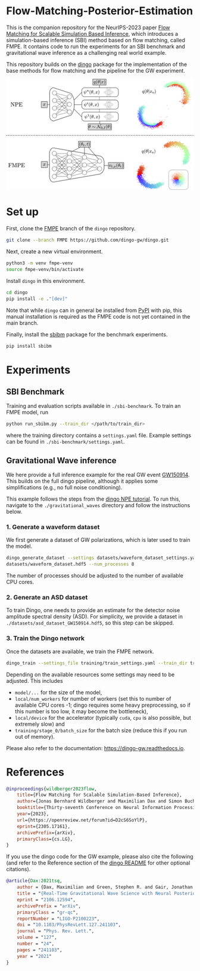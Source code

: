 # Flow-Matching-Posterior-Estimation

This is the companion repository for the NeurIPS-2023 paper [Flow Matching for Scalable 
Simulation Based Inference](https://neurips.cc/virtual/2023/poster/72395), which 
introduces a simulation-based inference (SBI) method based on flow matching, called FMPE.
It contains code to run the experiments for an SBI benchmark and gravitational wave 
inference as a challenging real world example.

This repository builds on the [dingo](https://github.com/dingo-gw/dingo) package for the
implementation of the base methods for flow matching and the pipeline for the GW 
experiment.

![alt text](figures/fmpe.png)

# Set up
First, clone the [FMPE](https://github.com/dingo-gw/dingo/tree/FMPE) branch of the 
`dingo` repository.

```sh
git clone --branch FMPE https://github.com/dingo-gw/dingo.git
```

Next, create a new virtual environment.

```sh
python3 -m venv fmpe-venv
source fmpe-venv/bin/activate
```

Install `dingo` in this environment.

```sh
cd dingo
pip install -e ."[dev]"
```

Note that while `dingo` can in general be installed from 
[PyPI](https://pypi.org/project/dingo-gw/) with pip, this manual installation is required 
as the FMPE code is not yet contained in the main branch. 

Finally, install the [sbibm](https://github.com/sbi-benchmark/sbibm) package for the 
benchmark experiments.

```sh
pip install sbibm
```

# Experiments

## SBI Benchmark 

Training and evaluation scripts available in `./sbi-benchmark`. To train an FMPE model,
run

```sh
python run_sbibm.py --train_dir </path/to/train_dir>
```

where the training directory contains a `settings.yaml` file. Example settings can be 
found in `./sbi-benchmark/settings.yaml`.

## Gravitational Wave inference

We here provide a full inference example for the real GW event 
[GW150914](https://journals.aps.org/prl/abstract/10.1103/PhysRevLett.116.061102).
This builds on the full dingo pipeline, although it applies some simplifications (e.g.,
no full noise conditioning).

This example follows the steps from the 
[dingo NPE tutorial](https://dingo-gw.readthedocs.io/en/latest/example_npe_model.html).
To run this, navigate to the `./gravitational_waves` directory and follow the 
instructions below.

### 1. Generate a waveform dataset
We first generate a dataset of GW polarizations, which is later used to train 
the model.

```sh
dingo_generate_dataset --settings datasets/waveform_dataset_settings.yaml --out_file 
datasets/waveform_dataset.hdf5 --num_processes 8
```

The number of processes should be adjusted to the number of available CPU cores.

### 2. Generate an ASD dataset
To train Dingo, one needs to provide an estimate for the detector noise amplitude 
spectral density (ASD). For simplicity, we provide a dataset in 
`./datasets/asd_dataset_GW150914.hdf5`, so this step can be skipped.

### 3. Train the Dingo network

Once the datasets are available, we train the FMPE network.

```sh
dingo_train --settings_file training/train_settings.yaml --train_dir training
```

Depending on the available resources some settings may need to be adjusted. This includes

* `model/...` for the size of the model,
* `local/num_workers` for number of workers (set this to number of 
  available CPU cores -1; dingo requires some heavy preprocessing, so if this number 
  is too low, it may become the bottleneck),
* `local/device` for the accelerator (typically `cuda`, `cpu` is also possible, but 
  extremely slow) and
* `training/stage_0/batch_size` for the batch size (reduce this if you run out of 
  memory).


Please also refer to the documentation: https://dingo-gw.readthedocs.io.


# References

```bibtex
@inproceedings{wildberger2023flow,
    title={Flow Matching for Scalable Simulation-Based Inference},
    author={Jonas Bernhard Wildberger and Maximilian Dax and Simon Buchholz and Stephen R Green and Jakob H. Macke and Bernhard Sch{\"o}lkopf},
    booktitle={Thirty-seventh Conference on Neural Information Processing Systems},
    year={2023},
    url={https://openreview.net/forum?id=D2cS6SoYlP},
    eprint={2305.17161},
    archivePrefix={arXiv},
    primaryClass={cs.LG},
}
```

If you use the dingo code for the GW example, please also cite the following (and 
refer to the Reference section of the 
[dingo README](https://github.com/dingo-gw/dingo#references) for other optional 
citations).

```bibtex
@article{Dax:2021tsq,
    author = {Dax, Maximilian and Green, Stephen R. and Gair, Jonathan and Macke, Jakob H. and Buonanno, Alessandra and Sch\"olkopf, Bernhard},
    title = "{Real-Time Gravitational Wave Science with Neural Posterior Estimation}",
    eprint = "2106.12594",
    archivePrefix = "arXiv",
    primaryClass = "gr-qc",
    reportNumber = "LIGO-P2100223",
    doi = "10.1103/PhysRevLett.127.241103",
    journal = "Phys. Rev. Lett.",
    volume = "127",
    number = "24",
    pages = "241103",
    year = "2021"
}
```
